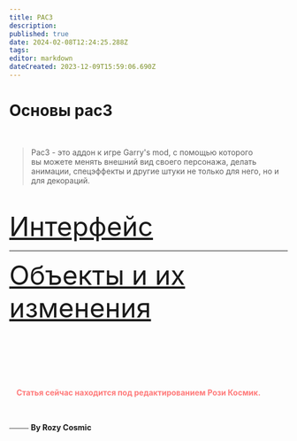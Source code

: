 ```yaml
---
title: PAC3
description: 
published: true
date: 2024-02-08T12:24:25.288Z
tags: 
editor: markdown
dateCreated: 2023-12-09T15:59:06.690Z
---
```


# Основы pac3

<br>

<blockquote class="blocke"><p>
Pac3 - это аддон к игре Garry's mod, с помощью которого <br> вы можете менять внешний вид своего персонажа, делать анимации, спецэффекты и другие штуки не только для него, но и для декораций.
  </p>
</blockquote>


<br>

<a><font size="25px">[Интерфейс](/PAC3/Интерфейс)</font></a>

---

<a><font size="25px"> [Объекты и их изменения](/PAC3/objects)</font></a>

<br>
<br>
<br>
<br>
<br>
<div class="div">
<font color="#ff7a7a">
  
  ㅤ**Статья сейчас находится под редактированием Рози Космик.**
</font>
</div>
<br>

<font class="font"> ⎯⎯⎯⎯⎯ **By Rozy Cosmic** </font>
